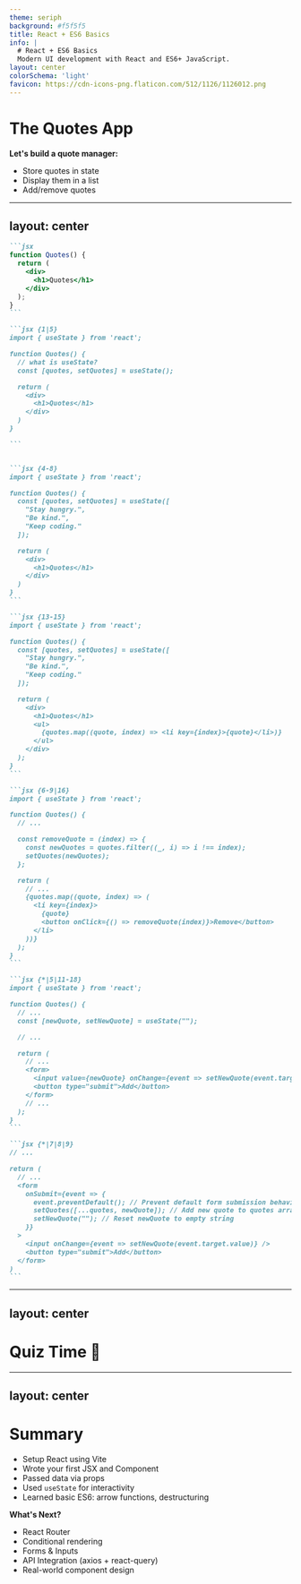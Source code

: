 ```yaml
---
theme: seriph
background: #f5f5f5
title: React + ES6 Basics
info: |
  # React + ES6 Basics
  Modern UI development with React and ES6+ JavaScript.
layout: center
colorSchema: 'light'
favicon: https://cdn-icons-png.flaticon.com/512/1126/1126012.png
---
```


# The Quotes App

<div class="p-4 bg-blue-100 rounded-lg border border-blue-600">
  <b>Let's build a quote manager:</b>
  <ul class="list-disc pl-4 mt-2">
    <li>Store quotes in state</li>
    <li>Display them in a list</li>
    <li>Add/remove quotes</li>
  </ul>
</div>

---
layout: center
---

````md magic-move {lines: true}
```jsx
function Quotes() {
  return (
    <div>
      <h1>Quotes</h1>
    </div>
  );
}
```

```jsx {1|5}
import { useState } from 'react';

function Quotes() {
  // what is useState?
  const [quotes, setQuotes] = useState();

  return (
    <div>
      <h1>Quotes</h1>
    </div>
  )
}

```


```jsx {4-8}
import { useState } from 'react';

function Quotes() {
  const [quotes, setQuotes] = useState([
    "Stay hungry.",
    "Be kind.",
    "Keep coding."
  ]);

  return (
    <div>
      <h1>Quotes</h1>
    </div>
  )
}
```

```jsx {13-15}
import { useState } from 'react';

function Quotes() {
  const [quotes, setQuotes] = useState([
    "Stay hungry.",
    "Be kind.",
    "Keep coding."
  ]);

  return (
    <div>
      <h1>Quotes</h1>
      <ul>
        {quotes.map((quote, index) => <li key={index}>{quote}</li>)}
      </ul>
    </div>
  );
}
```

```jsx {6-9|16}
import { useState } from 'react';

function Quotes() {
  // ...

  const removeQuote = (index) => {
    const newQuotes = quotes.filter((_, i) => i !== index);
    setQuotes(newQuotes);
  };

  return (
    // ...
    {quotes.map((quote, index) => (
      <li key={index}>
        {quote}
        <button onClick={() => removeQuote(index)}>Remove</button>
      </li>
    ))}
  );
}
```

```jsx {*|5|11-18}
import { useState } from 'react';

function Quotes() {
  // ...
  const [newQuote, setNewQuote] = useState("");

  // ...

  return (
    // ...
    <form>
      <input value={newQuote} onChange={event => setNewQuote(event.target.value)} />
      <button type="submit">Add</button>
    </form>
    // ...
  );
}
```

```jsx {*|7|8|9}
// ...

return (
  // ...
  <form 
    onSubmit={event => {
      event.preventDefault(); // Prevent default form submission behavior
      setQuotes([...quotes, newQuote]); // Add new quote to quotes array
      setNewQuote(""); // Reset newQuote to empty string
    }}
  >
    <input onChange={event => setNewQuote(event.target.value)} />
    <button type="submit">Add</button>
  </form>
)
```
````

---
layout: center
---
# Quiz Time 🧠

<Poll question="What does useState return?" :answers="['One value', 'A function', 'An array with current state and updater', 'A boolean']" :correctAnswer="2" />


---
layout: center
---

# Summary

<div class="grid grid-cols-2 gap-4 mt-6">
  <div class="p-4 bg-blue-100 rounded-lg border border-blue-600">
    <ul class="list-disc pl-4">
      <li>Setup React using Vite</li>
      <li>Wrote your first JSX and Component</li>
      <li>Passed data via props</li>
      <li>Used <code>useState</code> for interactivity</li>
      <li>Learned basic ES6: arrow functions, destructuring</li>
    </ul>
  </div>
  <div class="p-4 bg-green-100 rounded-lg border border-green-600" v-click>
    <b>What's Next?</b>
    <ul class="list-disc pl-4 mt-2">
      <li>React Router</li>
      <li>Conditional rendering</li>
      <li>Forms & Inputs</li>
      <li>API Integration (axios + react-query)</li>
      <li>Real-world component design</li>
    </ul>
  </div>
</div>
